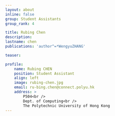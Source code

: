```yaml
---
layout: about
inline: false
group: Student Assistants
group_rank: 4

title: Rubing Chen
description: 
lastname: chen
publications: 'author^=*WengyuZHANG'

teaser: 

profile:
    name: Rubing CHEN
    position: Student Assistant
    align: left
    image: rubing-chen.jpg
    email: ru-bing.chen@connect.polyu.hk
    address: >
        P504<br />
        Dept. of Computing<br />
        The Polytechnic University of Hong Kong
---
```


<!-- # Student Assistants

**Wengyu ZHANG**

Student Assistant, Undergraduate Student, Department of Computing, The Hong Kong Polytechnic University

[Homepage](https://wengyuzhang.com)
[Google Scholar](https://scholar.google.com/citations?user=zgV2AIAAAAAJ)
[wengyu.zhang@connect.polyu.hk](mailto:wengyu.zhang@connect.polyu.hk) -->